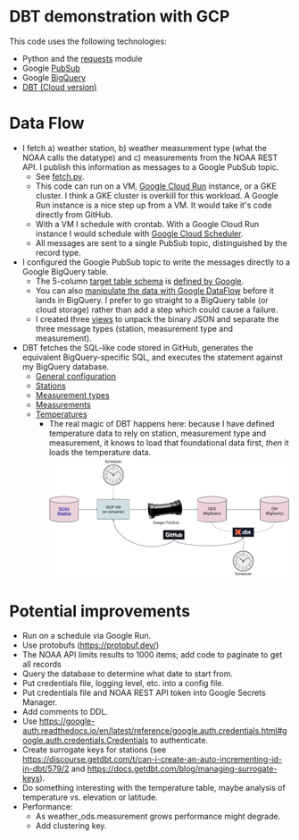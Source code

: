 # DBT demonstration with GCP
This code uses the following technologies:
- Python and the [requests](https://requests.readthedocs.io/en/latest/) module
- Google [PubSub](https://cloud.google.com/pubsub)
- Google [BigQuery](https://cloud.google.com/bigquery)
- [DBT (Cloud version)](https://cloud.getdbt.com)

# Data Flow
- I fetch a) weather station, b) weather measurement type (what the NOAA calls the datatype) and c) measurements from the NOAA REST API. I publish this information as messages to a Google PubSub topic.
  - See [fetch.py](fetch.py).
  - This code can run on a VM, [Google Cloud Run](https://cloud.google.com/run/) instance, or a GKE cluster. I think a GKE cluster is overkill for this workload. A Google Run instance is a nice step up from a VM. It would take it's code directly from GitHub.
  - With a VM I schedule with crontab. With a Google Cloud Run instance I would schedule with [Google Cloud Scheduler](https://cloud.google.com/scheduler).
  - All messages are sent to a single PubSub topic, distinguished by the record type.
- I configured the Google PubSub topic to write the messages directly to a Google BigQuery table.
  - The 5-column [target table schema](sql/weather_ods.source.sql) is [defined by Google](https://cloud.google.com/pubsub/docs/bigquery#properties_subscription).
  - You can also [manipulate the data with Google DataFlow](https://cloud.google.com/dataflow/docs/tutorials/dataflow-stream-to-bigquery) before it lands in BigQuery. I prefer to go straight to a BigQuery table (or cloud storage) rather than add a step which could cause a failure.
  - I created three [views](sql) to unpack the binary JSON and separate the three message types (station, measurement type and measurement).
- DBT fetches the SQL-like code stored in GitHub, generates the equivalent BigQuery-specific SQL, and executes the statement against my BigQuery database.
  - [General configuration](dbt_project.yml)
  - [Stations](models/weather/station_dim.sql)
  - [Measurement types](models/weather/measurement_type_dim.sql)
  - [Measurements](models/weather/measurement.sql)
  - [Temperatures](models/weather/temperature.sql)
    - The real magic of DBT happens here: because I have defined temperature data to rely on station, measurement type and measurement, it knows to load that foundational data first, *then* it loads the temperature data.
![data flow](images/DBT_and_GCP_Data_Flow.png)

# Potential improvements
- Run on a schedule via Google Run.
- Use protobufs (https://protobuf.dev/)
- The NOAA API limits results to 1000 items; add code to paginate to get all records
- Query the database to determine what date to start from.
- Put credentials file, logging level, etc. into a config file.
- Put credentials file and NOAA REST API token into Google Secrets Manager.
- Add comments to DDL.
- Use https://google-auth.readthedocs.io/en/latest/reference/google.auth.credentials.html#google.auth.credentials.Credentials to authenticate.
- Create surrogate keys for stations (see https://discourse.getdbt.com/t/can-i-create-an-auto-incrementing-id-in-dbt/579/2 and https://docs.getdbt.com/blog/managing-surrogate-keys).
- Do something interesting with the temperature table, maybe analysis of temperature vs. elevation or latitude.
- Performance:
  - As weather_ods.measurement grows performance might degrade.
  - Add clustering key.
